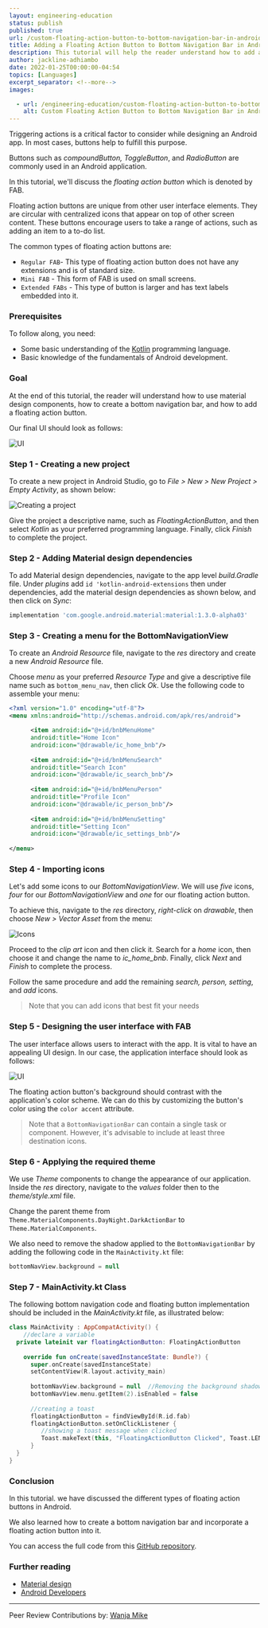 ```yaml
---
layout: engineering-education
status: publish
published: true
url: /custom-floating-action-button-to-bottom-navigation-bar-in-android/
title: Adding a Floating Action Button to Bottom Navigation Bar in Android
description: This tutorial will help the reader understand how to add a floating action button to the bottom navigation bar in Android.
author: jackline-adhiambo
date: 2022-01-25T00:00:00-04:54
topics: [Languages]
excerpt_separator: <!--more-->
images:

  - url: /engineering-education/custom-floating-action-button-to-bottom-navigation-bar-in-android/
    alt: Custom Floating Action Button to Bottom Navigation Bar in Android Hero Image
---
```

Triggering actions is a critical factor to consider while designing an Android app. In most cases, buttons help to fulfill this purpose.
<!--more-->
Buttons such as *compoundButton, ToggleButton*, and *RadioButton* are commonly used in an Android application.

In this tutorial, we'll discuss the *floating action button* which is denoted by FAB.

Floating action buttons are unique from other user interface elements. They are circular with centralized icons that appear on top of other screen content. These buttons encourage users to take a range of actions, such as adding an item to a to-do list.

The common types of floating action buttons are:
- `Regular FAB`- This type of floating action button does not have any extensions and is of standard size.
- `Mini FAB` - This form of FAB is used on small screens.
- `Extended FABs` - This type of button is larger and has text labels embedded into it.

### Prerequisites
To follow along, you need:
- Some basic understanding of the [Kotlin](https://kotlinlang.org/) programming language.
- Basic knowledge of the fundamentals of Android development.

### Goal
At the end of this tutorial, the reader will understand how to use material design components, how to create a bottom navigation bar, and how to add a floating action button.

Our final UI should look as follows:

![UI](/engineering-education/custom-floating-action-button-to-bottom-navigation-bar-in-android/ui.jpg)

### Step 1 - Creating a new project
To create a new project in Android Studio, go to *File > New > New Project > Empty Activity*, as shown below:

![Creating a project](/engineering-education/custom-floating-action-button-to-bottom-navigation-bar-in-android/creating_project.jpg)

Give the project a descriptive name, such as *FloatingActionButton*, and then select *Kotlin* as your preferred programming language. Finally, click *Finish* to complete the project.

### Step 2 - Adding Material design dependencies
To add Material design dependencies, navigate to the app level *build.Gradle* file. Under *plugins* add `id 'kotlin-android-extensions` then under dependencies, add the material design dependencies as shown below, and then click on *Sync*:

```gradle
implementation 'com.google.android.material:material:1.3.0-alpha03' 
```

### Step 3 - Creating a menu for the BottomNavigationView
To create an *Android Resource* file, navigate to the *res* directory and create a new *Android Resource* file. 

Choose *menu* as your preferred *Resource Type* and give a descriptive file name such as `bottom_menu_nav`, then click *Ok*. Use the following code to assemble your menu:

```xml
<?xml version="1.0" encoding="utf-8"?>  
<menu xmlns:android="http://schemas.android.com/apk/res/android">  

      <item android:id="@+id/bnbMenuHome"  
      android:title="Home Icon"  
      android:icon="@drawable/ic_home_bnb"/>  
      
      <item android:id="@+id/bnbMenuSearch"  
      android:title="Search Icon"  
      android:icon="@drawable/ic_search_bnb"/>  
      
      <item android:id="@+id/bnbMenuPerson"  
      android:title="Profile Icon"  
      android:icon="@drawable/ic_person_bnb"/>  
      
      <item android:id="@+id/bnbMenuSetting"  
      android:title="Setting Icon"  
      android:icon="@drawable/ic_settings_bnb"/>  
  
</menu>
```
### Step 4 - Importing icons
Let's add some icons to our *BottomNavigationView*. We will use *five* icons, *four* for our *BottomNavigationView* and *one* for our floating action button. 

To achieve this, navigate to the *res* directory, *right-click* on *drawable*, then choose *New > Vector Asset* from the menu:

![Icons](/engineering-education/custom-floating-action-button-to-bottom-navigation-bar-in-android/adding_vectors_asset.jpg)

Proceed to the *clip art* icon and then click it. Search for a *home* icon, then choose it and change the name to *ic_home_bnb*. Finally, click *Next* and *Finish* to complete the process.

Follow the same procedure and add the remaining *search, person, setting*, and *add* icons.

> Note that you can add icons that best fit your needs

### Step 5 - Designing the user interface with FAB
The user interface allows users to interact with the app. It is vital to have an appealing UI design. In our case, the application interface should look as follows:

![UI](/engineering-education/custom-floating-action-button-to-bottom-navigation-bar-in-android/ui.jpg)

The floating action button's background should contrast with the application's color scheme. We can do this by customizing the button's color using the `color accent` attribute.  

> Note that a `BottomNavigationBar` can contain a single task or component. However, it's advisable to include at least three destination icons.

### Step 6 - Applying the required theme
We use *Theme* components to change the appearance of our application. Inside the *res* directory, navigate to the *values* folder then to the *theme/style.xml* file.

Change the parent theme from `Theme.MaterialComponents.DayNight.DarkActionBar` to `Theme.MaterialComponents`. 

We also need to remove the shadow applied to the `BottomNavigationBar` by adding the following code in the `MainActivity.kt` file:

```kotlin
bottomNavView.background = null
```

### Step 7 - MainActivity.kt Class
The following bottom navigation code and floating button implementation should be included in the *MainActivity.kt* file, as illustrated below:

```kt
class MainActivity : AppCompatActivity() {   
    //declare a variable  
  private lateinit var floatingActionButton: FloatingActionButton  
  
    override fun onCreate(savedInstanceState: Bundle?) {  
      super.onCreate(savedInstanceState)  
      setContentView(R.layout.activity_main)  
  
      bottomNavView.background = null  //Removing the background shadow
      bottomNavView.menu.getItem(2).isEnabled = false  
  
      //creating a toast  
      floatingActionButton = findViewById(R.id.fab)  
      floatingActionButton.setOnClickListener { 
         //showing a toast message when clicked 
         Toast.makeText(this, "FloatingActionButton Clicked", Toast.LENGTH_SHORT).show()  
      }  
  }  
}
```

### Conclusion
In this tutorial. we have discussed the different types of floating action buttons in Android. 

We also learned how to create a bottom navigation bar and incorporate a floating action button into it.

You can access the full code from this [GitHub repository](https://github.com/jackline-ke/FloatingActionButton2).

### Further reading
- [Material design](https://material.io/components/app-bars-bottom)
- [Android Developers](https://developer.android.com/guide/topics/ui/floating-action-button)

---
Peer Review Contributions by: [Wanja Mike](/engineering-education/authors/michael-barasa/)